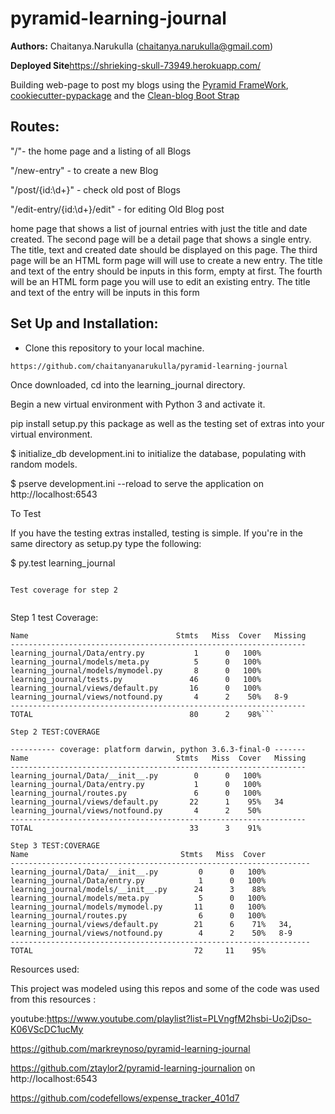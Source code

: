 # pyramid-learning-journal


**Authors:**
Chaitanya.Narukulla (chaitanya.narukulla@gmail.com)

**Deployed Site**https://shrieking-skull-73949.herokuapp.com/

Building web-page to post my blogs using the [Pyramid FrameWork](https://trypyramid.com/),
[cookiecutter-pypackage](https://cookiecutter.readthedocs.io/en/latest/readme.html) and the [Clean-blog Boot Strap](https://startbootstrap.com/template-overviews/clean-blog/)

## Routes:

"/"- the home page and a listing of all Blogs

"/new-entry" - to create a new Blog

"/post/{id:\d+}" - check old post of Blogs

"/edit-entry/{id:\d+}/edit" - for editing Old Blog post



home page that shows a list of journal entries with just the title and date created.
The second page will be a detail page that shows a single entry. The title, text and created date should be displayed on this page.
The third page will  be an HTML form page will will use to create a new entry. The title and text of the entry should be inputs in this form, empty at first.
The fourth will   be an HTML form page you will use to edit an existing entry. The title and text of the entry will be inputs in this form




## Set Up and Installation:

- Clone this repository to your local machine.

```https://github.com/chaitanyanarukulla/pyramid-learning-journal```

Once downloaded, cd into the learning_journal directory.

Begin a new virtual environment with Python 3 and activate it.

pip install setup.py  this package as well as the testing set of extras into your virtual environment.

$ initialize_db development.ini to initialize the database, populating with random models.

$ pserve development.ini --reload to serve the application on http://localhost:6543

To Test

If you have the testing extras installed, testing is simple. If you're in the same directory as setup.py type the following:

$ py.test learning_journal

```

Test coverage for step 2


```
Step 1 test Coverage:
```---------- coverage: platform darwin, python 3.6.3-final-0 -----
Name                                 Stmts   Miss  Cover   Missing
------------------------------------------------------------------
learning_journal/Data/entry.py           1      0   100%
learning_journal/models/meta.py          5      0   100%
learning_journal/models/mymodel.py       8      0   100%
learning_journal/tests.py               46      0   100%
learning_journal/views/default.py       16      0   100%
learning_journal/views/notfound.py       4      2    50%   8-9
------------------------------------------------------------------
TOTAL                                   80      2    98%```
```
```
Step 2 TEST:COVERAGE

---------- coverage: platform darwin, python 3.6.3-final-0 -------
Name                                 Stmts   Miss  Cover   Missing
------------------------------------------------------------------
learning_journal/Data/__init__.py        0      0   100%
learning_journal/Data/entry.py           1      0   100%
learning_journal/routes.py               6      0   100%
learning_journal/views/default.py       22      1    95%   34
learning_journal/views/notfound.py       4      2    50%   
------------------------------------------------------------------
TOTAL                                   33      3    91%
```

```
Step 3 TEST:COVERAGE
Name                                  Stmts   Miss  Cover   
-------------------------------------------------------------------
learning_journal/Data/__init__.py         0      0   100%
learning_journal/Data/entry.py            1      0   100%
learning_journal/models/__init__.py      24      3    88%   
learning_journal/models/meta.py           5      0   100%
learning_journal/models/mymodel.py       11      0   100%
learning_journal/routes.py                6      0   100%
learning_journal/views/default.py        21      6    71%   34,
learning_journal/views/notfound.py        4      2    50%   8-9
-------------------------------------------------------------------
TOTAL                                    72     11    95%
```

Resources used:

This project was modeled using this repos and some of the code was used from this resources :

youtube:https://www.youtube.com/playlist?list=PLVngfM2hsbi-Uo2jDso-K06VScDC1ucMy

https://github.com/markreynoso/pyramid-learning-journal


https://github.com/ztaylor2/pyramid-learning-journalion on http://localhost:6543

https://github.com/codefellows/expense_tracker_401d7

